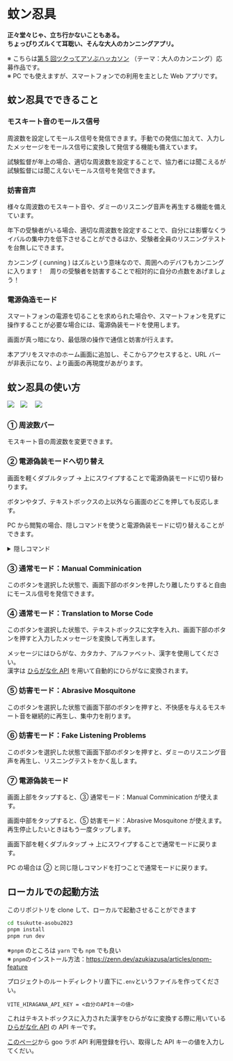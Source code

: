 # 蚊ン忍具

**正々堂々じゃ、立ち行かないこともある。**<br/>
**ちょっぴりズルくて耳聡い、そんな大人のカンニングアプリ。**

※ こちらは[第 5 回ツクってアソぶハッカソン](https://tsukuaso.com/) （テーマ：大人のカンニング）応募作品です。<br />
※ PC でも使えますが、スマートフォンでの利用を主とした Web アプリです。

## 蚊ン忍具でできること

### モスキート音のモールス信号

周波数を設定してモールス信号を発信できます。手動での発信に加えて、入力したメッセージをモールス信号に変換して発信する機能も備えています。

試験監督が年上の場合、適切な周波数を設定することで、協力者には聞こえるが試験監督には聞こえないモールス信号を発信できます。

### 妨害音声

様々な周波数のモスキート音や、ダミーのリスニング音声を再生する機能を備えています。

年下の受験者がいる場合、適切な周波数を設定することで、自分には影響なくライバルの集中力を低下させることができるほか、受験者全員のリスニングテストを台無しにできます。

カンニング ( cunning ) はズルという意味なので、周囲へのデバフもカンニングに入ります！　周りの受験者を妨害することで相対的に自分の点数をあげましょう！

### 電源偽造モード

スマートフォンの電源を切ることを求められた場合や、スマートフォンを見ずに操作することが必要な場合には、電源偽装モードを使用します。

画面が真っ暗になり、最低限の操作で通信と妨害が行えます。

本アプリをスマホのホーム画面に追加し、そこからアクセスすると、URL バーが非表示になり、より画面の再現度があがります。

## 蚊ン忍具の使い方

<img src="https://github.com/yukihira-pot/tsukutte-asobu2023/assets/65712721/f96b96d9-c8a9-4a12-a50c-52dbb5751ccc">　<img src="https://github.com/yukihira-pot/tsukutte-asobu2023/assets/65712721/d9d44d63-3497-487e-b42c-f1f9865c1fea">　 <img src="https://github.com/yukihira-pot/tsukutte-asobu2023/assets/65712721/e0744957-3235-4a8e-8d1e-140dc84413fc">

### ① 周波数バー

モスキート音の周波数を変更できます。

### ② 電源偽装モードへ切り替え

画面を軽くダブルタップ → 上にスワイプすることで電源偽装モードに切り替わります。

ボタンやタブ、テキストボックスの上以外なら画面のどこを押しても反応します。

PC から閲覧の場合、隠しコマンドを使うと電源偽装モードに切り替えることができます。

<details>

<summary>隠しコマンド</summary>

隠しコマンドは「↑↑↓↓←→←→ba」です。

これは [コナミコマンド](https://ja.wikipedia.org/wiki/%E3%82%B3%E3%83%8A%E3%83%9F%E3%82%B3%E3%83%9E%E3%83%B3%E3%83%89) と呼ばれています。

反応しない場合は一度画面の適当な場所をクリックしてから再度試してみてください。

</details>

### ③ 通常モード：Manual Comminication

このボタンを選択した状態で、画面下部のボタンを押したり離したりすると自由にモースル信号を発信できます。

### ④ 通常モード：Translation to Morse Code

このボタンを選択した状態で、テキストボックスに文字を入れ、画面下部のボタンを押すと入力したメッセージを変換して再生します。

メッセージにはひらがな、カタカナ、アルファベット、漢字を使用してください。<br />
漢字は [ひらがな化 API](https://labs.goo.ne.jp/api/jp/hiragana-translation/) を用いて自動的にひらがなに変換されます。

### ⑤ 妨害モード：Abrasive Mosquitone

このボタンを選択した状態で画面下部のボタンを押すと、不快感を与えるモスキート音を継続的に再生し、集中力を削ります。

### ⑥ 妨害モード：Fake Listening Problems

このボタンを選択した状態で画面下部のボタンを押すと、ダミーのリスニング音声を再生し、リスニングテストをかく乱します。

### ⑦ 電源偽装モード

画面上部をタップすると、③ 通常モード：Manual Comminication が使えます。

画面中部をタップすると、⑤ 妨害モード：Abrasive Mosquitone が使えます。再生停止したいときはもう一度タップします。

画面下部を軽くダブルタップ → 上にスワイプすることで通常モードに戻ります。

PC の場合は ② と同じ隠しコマンドを打つことで通常モードに戻ります。

## ローカルでの起動方法

このリポジトリを clone して、ローカルで起動させることができます

```bash
cd tsukutte-asobu2023
pnpm install
pnpm run dev
```

※`pnpm` のところは `yarn` でも `npm` でも良い <br/>
※ `pnpm`のインストール方法：https://zenn.dev/azukiazusa/articles/pnpm-feature

プロジェクトのルートディレクトリ直下に`.env`というファイルを作ってください。

```
VITE_HIRAGANA_API_KEY = <自分のAPIキーの値>
```

これはテキストボックスに入力された漢字をひらがなに変換する際に用いている [ひらがな化 API](https://labs.goo.ne.jp/api/jp/hiragana-translation/) の API キーです。

[このページ](https://labs.goo.ne.jp/jp/apiregister/)から goo ラボ API 利用登録を行い、取得した API キーの値を入力してくだい。
